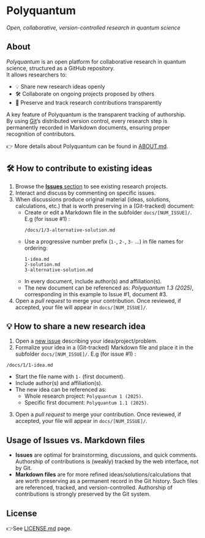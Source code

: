 # Polyquantum
_Open, collaborative, version-controlled research in quantum science_

## About
_Polyquantum_ is an open platform for collaborative research in quantum science, structured as a GitHub repository.  
It allows researchers to:

- 💡 Share new research ideas openly  
- 🛠️ Collaborate on ongoing projects proposed by others  
- 📝 Preserve and track research contributions transparently  

A key feature of Polyquantum is the transparent tracking of authorship.  
By using [Git](https://it.wikipedia.org/wiki/Git_(software))’s distributed version control, every research step is permanently recorded in Markdown documents, ensuring proper recognition of contributors.  

👉 More details about Polyquantum can be found in [ABOUT.md](ABOUT.md).

## 🛠️ How to contribute to existing ideas
1. Browse the [**Issues** section](https://github.com/andreamari/polyquantum_test/issues) to see existing research projects.  
2. Interact and discuss by commenting on specific issues.  
3. When discussions produce original material (ideas, solutions, calculations, etc.) that is worth preserving in a (Git-tracked) document:  
   - Create or edit a Markdown file in the subfolder `docs/[NUM_ISSUE]/`.  E.g (for issue #1) :
     ```
     /docs/1/3-alternative-solution.md
     ```
   - Use a progressive number prefix (`1-`, `2-`, `3-` …) in file names for ordering:  
     ```
     1-idea.md
     2-solution.md
     3-alternative-solution.md
     ```
   - In every document, include author(s) and affiliation(s). 
   - The new document can be referenced as: _Polyquantum 1.3 (2025)_, corresponding in this example to Issue #1, document #3.  
4. Open a _pull request_ to merge your contribution. Once reviewed, if accepted, your file will appear in `docs/[NUM_ISSUE]/`.


## 💡 How to share a new research idea
1. Open a [new issue](https://github.com/andreamari/polyquantum_test/issues/new/choose) describing your idea/project/problem.
2. Formalize your idea in a (Git-tracked) Markdown file and place it in the subfolder `docs/[NUM_ISSUE]/`. E.g (for issue #1) :
```
/docs/1/1-idea.md
```
   - Start the file name with `1-` (first document).  
   - Include author(s) and affiliation(s).
   - The new idea can be referenced as:  
      - Whole research project: `Polyquantum 1 (2025)`.
      - Specific first document: `Polyquantum 1.1 (2025)`. 
3. Open a _pull request_ to merge your contribution. Once reviewed, if accepted, your file will appear in `docs/[NUM_ISSUE]/`.


## Usage of Issues vs. Markdown files
- **Issues** are optimal for brainstorming, discussions, and quick comments. Authorship of contributions is (weakly) tracked by the web interface, not by Git.
- **Markdown files** are for more refined ideas/solutions/calculations that are worth preserving as a permanent record in the Git history. Such files are referenced, tracked, and version-controlled. Authorship of contributions is strongly preserved by the Git system.

## License
👉See [LICENSE.md](LICENSE.md) page.

